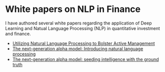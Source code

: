 # White papers on NLP in Finance

I have authored several white papers regarding the application of Deep Learning and Natual Language Processing (NLP) in quantitative investment and finance. 

- [Utilizing Natural Language Processing to Bolster Active Management](./NLP_white_paper_part0.pdf)
- [The next-generation alpha model: Introducing natural language processing](./NLP_white_paper_part1.pdf)
- [The next-generation alpha model: seeding intelligence with the ground truth](./NLP_white_paper_part2.pdf)

